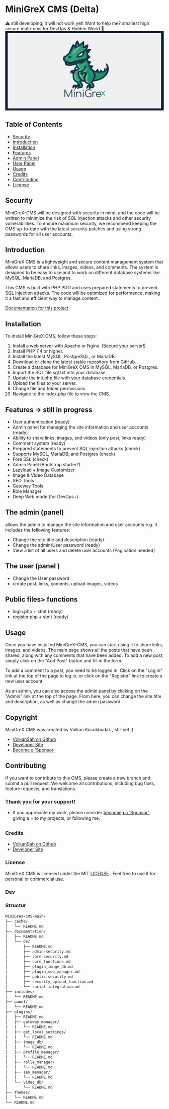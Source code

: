 # MiniGreX CMS (Delta)

⚠️ still developing, it will not work yet! Want to help me? smallest high secure multi-cms for DevOps & Hidden World 👮
![MiniGreX Logo](documentation/header_minigrex.png)

## Table of Contents
- [Security](#security)
- [Introduction](#introduction)
- [Installation](#installation)
- [Features](#features)
- [Admin Panel](#the-admin-panel)
- [User Panel](#the-user-panel)
- [Usage](#usage)
- [Credits](#credits)
- [Contributing](#contributing)
- [License](#license)

## Security
MiniGreX-CMS will be designed with security in mind, and the code will be written to minimize the risk of SQL injection attacks and other security vulnerabilities. To ensure maximum security, we recommend keeping the CMS up-to-date with the latest security patches and using strong passwords for all user accounts.

## Introduction
MiniGreX CMS is a lightweight and secure content management system that allows users to share links, images, videos, and comments. The system is designed to be easy to use and to work on different database systems like MySQL, MariaDB, and Postgres.

This CMS is built with PHP PDO and uses prepared statements to prevent SQL injection attacks. The code will be optimized for performance, making it a fast and efficient way to manage content.

[Documentation for this project](documentation/)

## Installation
To install MiniGreX CMS, follow these steps:

1. Install a web server with Apache or Nginx. (Secure your server!)
2. Install PHP 7.4 or higher.
3. Install the latest MySQL, PostgreSQL, or MariaDB.
4. Download or clone the latest stable repository from GitHub.
5. Create a database for MiniGreX CMS in MySQL, MariaDB, or Postgres.
6. Import the SQL file sgl.txt into your database.
7. Update the init.php file with your database credentials.
8. Upload the files to your server.
9. Change file and folder permissions.
10. Navigate to the index.php file to view the CMS.

## Features -> still in progress
- User authentication (ready)
- Admin panel for managing the site information and user accounts (ready)
- Ability to share links, images, and videos (only post, links ready)
- Comment system (ready)
- Prepared statements to prevent SQL injection attacks (check)
- Supports MySQL, MariaDB, and Postgres (check)
- Fore SSL (check)
- Admin Panel (Bootstrap starter?)
- Lazyload + Image Customizer
- Image & Video Database
- SEO Tools
- Gateway Tools
- Role Manager
- Deep Web mode (for DevOps+)


## The admin (panel)
allows the admin to manage the site information and user accounts e.g. It includes the following features:

- Change the site title and description (ready)
- Change the admin/User password (ready)
- View a list of all users and delete user accounts (Pagination needed)


## The user (panel )
- Change the User password 
- create post, links, coments, upload images, videos

## Public files> functions
- login.php + stmt (ready)
- register.php + stmt (ready)

## Usage
Once you have installed MiniGreX-CMS, you can start using it to share links, images, and videos. The main page shows all the posts that have been shared, along with any comments that have been added. To add a new post, simply click on the "Add Post" button and fill in the form.

To add a comment to a post, you need to be logged in. Click on the "Log in" link at the top of the page to log in, or click on the "Register" link to create a new user account.

As an admin, you can also access the admin panel by clicking on the "Admin" link at the top of the page. From here, you can change the site title and description, as well as change the admin password.

## Copyright
MiniGreX CMS was created by Volkan Kücükbudak , still yet ;)
- [VolkanSah on Github](https://github.com/volkansah)
- [Developer Site](https://volkansah.github.io)
- [Become a 'Sponsor'](https://github.com/sponsors/volkansah)

## Contributing
If you want to contribute to this CMS, please create a new branch and submit a pull request. We welcome all contributions, including bug fixes, feature requests, and translations.

### Thank you for your support!
- If you appreciate my work, please consider [becoming a 'Sponsor'](https://github.com/sponsors/volkansah), giving a :star: to my projects, or following me. 
### Credits
- [VolkanSah on Github](https://github.com/volkansah)
- [Developer Site](https://volkansah.github.io)

### License
MiniGreX CMS is licensed under the MIT [LICENSE](LICENSE) . Feel free to use it for personal or commercial use.

### Dev
### Structur

```
MiniGreX-CMS-main/
├── cache/
│   └── README.md
├── documentation/
│   ├── README.md
│   └── de/
│       ├── README.md
│       ├── admin-security.md
│       ├── core-security.md
│       ├── core_functions.md
│       ├── plugin_image_db.md
│       ├── plugin_seo_manager.md
│       ├── public-security.md
│       ├── security_upload_function.md
│       └── social-integration.md
├── includes/
│   └── README.md
├── panel/
│   └── README.md
├── plugins/
│   ├── README.md
│   ├── gateway_manager/
│   │   └── README.md
│   ├── get_local_settings/
│   │   └── README.md
│   ├── image_db/
│   │   └── README.md
│   ├── profile_manager/
│   │   └── README.md
│   ├── rolle_manager/
│   │   └── README.md
│   ├── seo_manager/
│   │   └── README.md
│   └── video_db/
│       └── README.md
├── themes/
│   └── README.md
└── README.md
```


